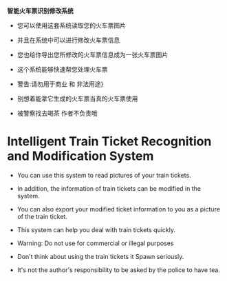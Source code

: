 **智能火车票识别修改系统**
- 您可以使用这套系统读取您的火车票图片
- 并且在系统中可以进行修改火车票信息
- 您也给你导出您所修改的火车票信息成为一张火车票图片
- 这个系统能够快速帮您处理火车票

- 警告:请勿用于商业 和 非法用途}
- 别想着能拿它生成的火车票当真的火车票使用
- 被警察找去喝茶 作者不负责哦

# Intelligent Train Ticket Recognition and Modification System

- You can use this system to read pictures of your train tickets.

- In addition, the information of train tickets can be modified in the system.

- You can also export your modified ticket information to you as a picture of the train ticket.

- This system can help you deal with train tickets quickly.


- Warning: Do not use for commercial or illegal purposes


- Don't think about using the train tickets it Spawn seriously.

- It's not the author's responsibility to be asked by the police to have tea.
